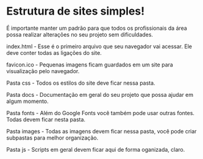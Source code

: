 Estrutura de sites simples!
=============
É importante manter um padrão para que todos os profissionais da área possa realizar alterações no seu projeto sem dificuldades.

index.html - Esse é o primeiro arquivo que seu navegador vai acessar. Ele deve conter todas as ligações do site.

favicon.ico - Pequenas imagens ficam guardados em um site para visualização pelo navegador.

Pasta css - Todos os estilos do site deve ficar nessa pasta.

Pasta docs - Documentação em geral do seu projeto que possa ajudar em algum momento.

Pasta fonts - Além do Google Fonts você também pode usar outras fontes. Todas devem ficar nesta pasta.

Pasta images - Todas as imagens devem ficar nessa pasta, você pode criar subpastas para melhor organização.

Pasta js - Scripts em geral devem ficar aqui de forma oganizada, claro.
